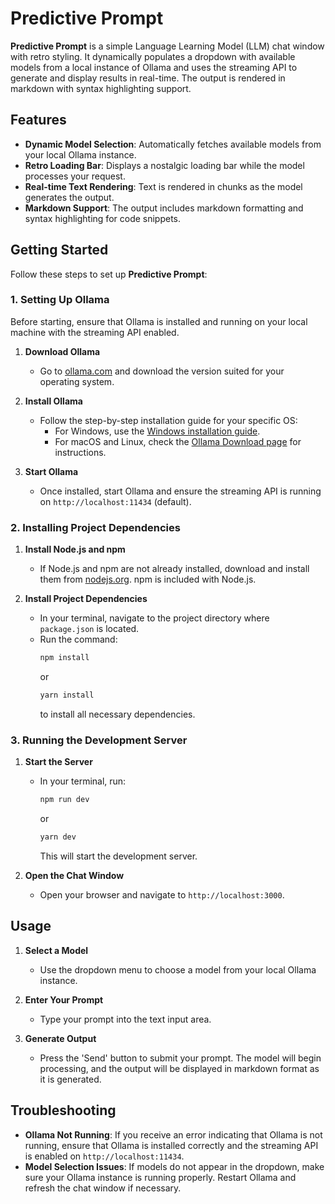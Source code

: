 # Predictive Prompt

**Predictive Prompt** is a simple Language Learning Model (LLM) chat window with retro styling. It dynamically populates a dropdown with available models from a local instance of Ollama and uses the streaming API to generate and display results in real-time. The output is rendered in markdown with syntax highlighting support.

## Features

- **Dynamic Model Selection**: Automatically fetches available models from your local Ollama instance.
- **Retro Loading Bar**: Displays a nostalgic loading bar while the model processes your request.
- **Real-time Text Rendering**: Text is rendered in chunks as the model generates the output.
- **Markdown Support**: The output includes markdown formatting and syntax highlighting for code snippets.

## Getting Started

Follow these steps to set up **Predictive Prompt**:

### 1. Setting Up Ollama

Before starting, ensure that Ollama is installed and running on your local machine with the streaming API enabled.

1. **Download Ollama**
   - Go to [ollama.com](https://ollama.com) and download the version suited for your operating system.

2. **Install Ollama**
   - Follow the step-by-step installation guide for your specific OS:
     - For Windows, use the [Windows installation guide](https://github.com/ollama/ollama/blob/main/docs/windows.md).
     - For macOS and Linux, check the [Ollama Download page](https://ollama.com/download) for instructions.

3. **Start Ollama**
   - Once installed, start Ollama and ensure the streaming API is running on `http://localhost:11434` (default).

### 2. Installing Project Dependencies

1. **Install Node.js and npm**  
   - If Node.js and npm are not already installed, download and install them from [nodejs.org](https://nodejs.org). npm is included with Node.js.

2. **Install Project Dependencies**  
   - In your terminal, navigate to the project directory where `package.json` is located.
   - Run the command:  
     ```bash
     npm install
     ```  
     or  
     ```bash
     yarn install
     ```  
     to install all necessary dependencies.

### 3. Running the Development Server

1. **Start the Server**  
   - In your terminal, run:  
     ```bash
     npm run dev
     ```  
     or  
     ```bash
     yarn dev
     ```  
     This will start the development server.

2. **Open the Chat Window**  
   - Open your browser and navigate to `http://localhost:3000`.

## Usage

1. **Select a Model**  
   - Use the dropdown menu to choose a model from your local Ollama instance.

2. **Enter Your Prompt**  
   - Type your prompt into the text input area.

3. **Generate Output**  
   - Press the 'Send' button to submit your prompt. The model will begin processing, and the output will be displayed in markdown format as it is generated.

## Troubleshooting

- **Ollama Not Running**: If you receive an error indicating that Ollama is not running, ensure that Ollama is installed correctly and the streaming API is enabled on `http://localhost:11434`.
- **Model Selection Issues**: If models do not appear in the dropdown, make sure your Ollama instance is running properly. Restart Ollama and refresh the chat window if necessary.
